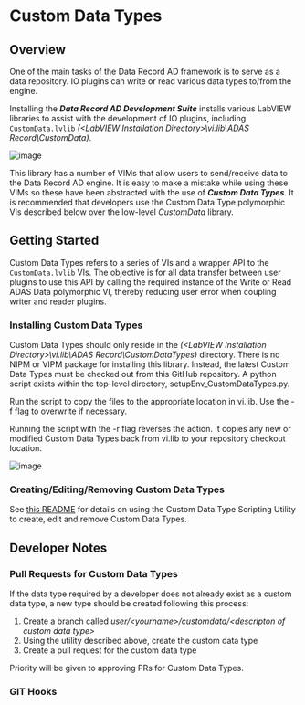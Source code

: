 # Custom Data Types
## Overview
One of the main tasks of the Data Record AD framework is to serve as a data repository.  IO plugins can write or read various data types to/from the engine.  

Installing the **_Data Record AD Development Suite_** installs various LabVIEW libraries to assist with the development of IO plugins, including `CustomData.lvlib` _(\<LabVIEW Installation Directory>\vi.lib\ADAS Record\CustomData)_.

![image](https://user-images.githubusercontent.com/15633959/176258548-21680a5e-ac8e-477d-a2d9-964ab7a001a1.png)

This library has a number of VIMs that allow users to send/receive data to the Data Record AD engine.  It is easy to make a mistake while using these VIMs so these have been abstracted with the use of **_Custom Data Types_**.  It is recommended that developers use the Custom Data Type polymorphic VIs described below over the low-level _CustomData_ library.

## Getting Started
Custom Data Types refers to a series of VIs and a wrapper API to the `CustomData.lvlib` VIs.  The objective is for all data transfer between user plugins to use this API by calling the required instance of the Write or Read ADAS Data polymorphic VI, thereby reducing user error when coupling writer and reader plugins.

### Installing Custom Data Types
Custom Data Types should only reside in the _(\<LabVIEW Installation Directory>\vi.lib\ADAS Record\CustomDataTypes)_ directory.  There is no NIPM or VIPM package for installing this library.  Instead, the latest Custom Data Types must be checked out from this GitHub repository.  A python script exists within the top-level directory, setupEnv_CustomDataTypes.py.  

Run the script to copy the files to the appropriate location in vi.lib.  Use the -f flag to overwrite if necessary.

Running the script with the -r flag reverses the action.  It copies any new or modified Custom Data Types back from vi.lib to your repository checkout location.

![image](https://user-images.githubusercontent.com/15633959/176289108-239acade-c8b1-4340-8f53-a7858d7afc5e.png)


### Creating/Editing/Removing Custom Data Types
See [this README](../CustomData/CustomDataTypeScriptingUtility#readme) for details on using the Custom Data Type Scripting Utility to create, edit and remove Custom Data Types.

## Developer Notes
### Pull Requests for Custom Data Types
If the data type required by a developer does not already exist as a custom data type, a new type should be created following this process:
1. Create a branch called _user/\<yourname>/customdata/\<descripton of custom data type>_
1. Using the utility described above, create the custom data type
1. Create a pull request for the custom data type

Priority will be given to approving PRs for Custom Data Types.

### GIT Hooks
